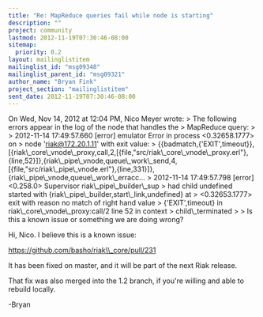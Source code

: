 ```yaml
---
title: "Re: MapReduce queries fail while node is starting"
description: ""
project: community
lastmod: 2012-11-19T07:30:46-08:00
sitemap:
  priority: 0.2
layout: mailinglistitem
mailinglist_id: "msg09348"
mailinglist_parent_id: "msg09321"
author_name: "Bryan Fink"
project_section: "mailinglistitem"
sent_date: 2012-11-19T07:30:46-08:00
---
```



On Wed, Nov 14, 2012 at 12:04 PM, Nico Meyer  wrote:
&gt; The following errors appear in the log of the node that handles the
&gt; MapReduce query:
&gt;
&gt; 2012-11-14 17:49:57.660 [error] emulator Error in process &lt;0.32658.1777&gt; on
&gt; node 'riak@172.20.1.11' with exit value:
&gt; {{badmatch,{'EXIT',timeout}},[{riak\\_core\\_vnode\\_proxy,call,2,[{file,"src/riak\\_core\\_vnode\\_proxy.erl"},{line,52}]},{riak\\_pipe\\_vnode,queue\\_work\\_send,4,[{file,"src/riak\\_pipe\\_vnode.erl"},{line,331}]},{riak\\_pipe\\_vnode,queue\\_work\\_erracc...
&gt; 2012-11-14 17:49:57.798 [error] &lt;0.258.0&gt; Supervisor riak\\_pipe\\_builder\\_sup
&gt; had child undefined started with {riak\\_pipe\\_builder,start\\_link,undefined} at
&gt; &lt;0.32653.1777&gt; exit with reason no match of right hand value
&gt; {'EXIT',timeout} in riak\\_core\\_vnode\\_proxy:call/2 line 52 in context
&gt; child\\_terminated
&gt;
&gt; Is this a known issue or something we are doing wrong?

Hi, Nico. I believe this is a known issue:

https://github.com/basho/riak\\_core/pull/231

It has been fixed on master, and it will be part of the next Riak release.

That fix was also merged into the 1.2 branch, if you're willing and
able to rebuild locally.

-Bryan

